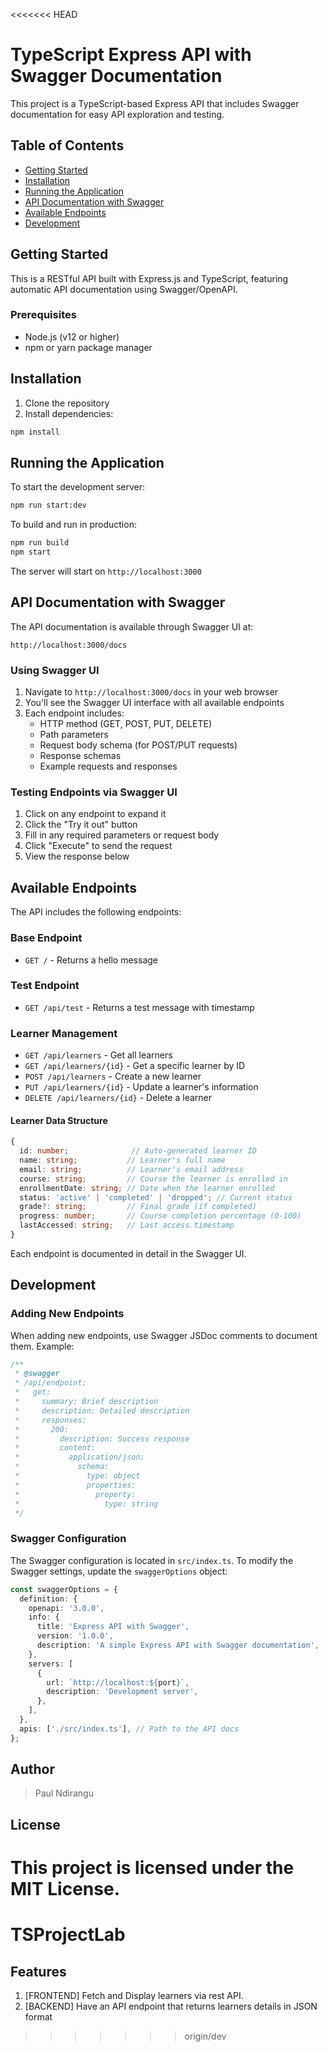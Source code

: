 <<<<<<< HEAD
# TypeScript Express API with Swagger Documentation

This project is a TypeScript-based Express API that includes Swagger documentation for easy API exploration and testing.

## Table of Contents
- [Getting Started](#getting-started)
- [Installation](#installation)
- [Running the Application](#running-the-application)
- [API Documentation with Swagger](#api-documentation-with-swagger)
- [Available Endpoints](#available-endpoints)
- [Development](#development)

## Getting Started

This is a RESTful API built with Express.js and TypeScript, featuring automatic API documentation using Swagger/OpenAPI.

### Prerequisites

- Node.js (v12 or higher)
- npm or yarn package manager

## Installation

1. Clone the repository
2. Install dependencies:
```bash
npm install
```

## Running the Application

To start the development server:

```bash
npm run start:dev
```

To build and run in production:

```bash
npm run build
npm start
```

The server will start on `http://localhost:3000`

## API Documentation with Swagger

The API documentation is available through Swagger UI at:

```
http://localhost:3000/docs
```

### Using Swagger UI

1. Navigate to `http://localhost:3000/docs` in your web browser
2. You'll see the Swagger UI interface with all available endpoints
3. Each endpoint includes:
   - HTTP method (GET, POST, PUT, DELETE)
   - Path parameters
   - Request body schema (for POST/PUT requests)
   - Response schemas
   - Example requests and responses

### Testing Endpoints via Swagger UI

1. Click on any endpoint to expand it
2. Click the "Try it out" button
3. Fill in any required parameters or request body
4. Click "Execute" to send the request
5. View the response below

## Available Endpoints

The API includes the following endpoints:

### Base Endpoint
- `GET /` - Returns a hello message

### Test Endpoint
- `GET /api/test` - Returns a test message with timestamp

### Learner Management
- `GET /api/learners` - Get all learners
- `GET /api/learners/{id}` - Get a specific learner by ID
- `POST /api/learners` - Create a new learner
- `PUT /api/learners/{id}` - Update a learner's information
- `DELETE /api/learners/{id}` - Delete a learner

#### Learner Data Structure
```typescript
{
  id: number;              // Auto-generated learner ID
  name: string;           // Learner's full name
  email: string;          // Learner's email address
  course: string;         // Course the learner is enrolled in
  enrollmentDate: string; // Date when the learner enrolled
  status: 'active' | 'completed' | 'dropped'; // Current status
  grade?: string;         // Final grade (if completed)
  progress: number;       // Course completion percentage (0-100)
  lastAccessed: string;   // Last access timestamp
}
```

Each endpoint is documented in detail in the Swagger UI.

## Development

### Adding New Endpoints

When adding new endpoints, use Swagger JSDoc comments to document them. Example:

```typescript
/**
 * @swagger
 * /api/endpoint:
 *   get:
 *     summary: Brief description
 *     description: Detailed description
 *     responses:
 *       200:
 *         description: Success response
 *         content:
 *           application/json:
 *             schema:
 *               type: object
 *               properties:
 *                 property:
 *                   type: string
 */
```

### Swagger Configuration

The Swagger configuration is located in `src/index.ts`. To modify the Swagger settings, update the `swaggerOptions` object:

```typescript
const swaggerOptions = {
  definition: {
    openapi: '3.0.0',
    info: {
      title: 'Express API with Swagger',
      version: '1.0.0',
      description: 'A simple Express API with Swagger documentation',
    },
    servers: [
      {
        url: `http://localhost:${port}`,
        description: 'Development server',
      },
    ],
  },
  apis: ['./src/index.ts'], // Path to the API docs
};
```

## Author
> Paul Ndirangu

## License

This project is licensed under the MIT License. 
=======
# TSProjectLab

## Features
1. [FRONTEND] Fetch and Display learners via rest API.
2. [BACKEND] Have an API endpoint that returns learners details in JSON format
>>>>>>> origin/dev

